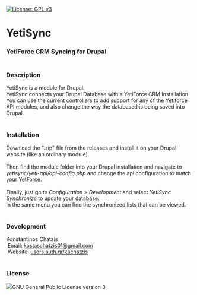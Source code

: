 [![License: GPL v3](https://img.shields.io/badge/License-GPL%20v3-blue.svg)](https://www.gnu.org/licenses/gpl-3.0)

# YetiSync
### YetiForce CRM Syncing for Drupal<br><br>

### Description
YetiSync is a module for Drupal.<br>
YetiSync connects your Drupal Database with a YetiForce CRM Installation. <br>
You can use the current controllers to add support for any of the Yetiforce API modules, and also change the way the databased is being saved into Drupal.<br><br>


### Installation
Download the ".zip" file from the releases and install it on your Drupal website (like an ordinary module).<br><br>
Then find the module folder into your Drupal installation and navigate to <i>yetisync/yeti-api/api-config.php</i> and change the api configuration to match your YetForce.<br><br>
Finally, just go to <i>Configuration > Development</i> and select <i>YetiSync Synchronize</i> to update your database.<br>
In the same menu you can find the synchronized lists that can be viewed.<br><br>


### Development
Konstantinos Chatzis<br>
&nbsp;Email: kostaschatzis01@gmail.com<br>
&nbsp;Website: <a href="http://users.auth.gr/kachatzis">users.auth.gr/kachatzis</a><br><br>


### License
<img src="http://gplv3.fsf.org/gplv3-127x51.png"></img>GNU General Public License version 3
